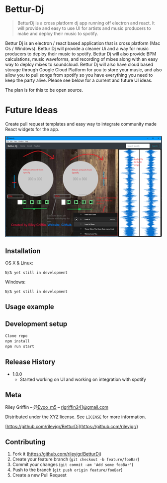 # Bettur-Dj
> BetturDj is a cross platform dj app running off electron and react. It will provide and easy to use UI for artists and music producers to make and deploy their music to spotify. 

Bettur Dj is an electron / react based application that is cross platform (Mac Os / Windows). Bettur Dj will provide a cleaner Ui and a way for music producers to deploy their music to spotify. Bettur Dj will also provide BPM calculations, music waveforms, and recording of mixes along with an easy way to deploy mixes to soundcloud. Bettur Dj will also have cloud based storage through Google Cloud Platform for you to store your music, and also allow you to pull songs from spotify so you have everything you need to keep the party alive. Please see below for a current and future UI ideas.

The plan is for this to be open source.

# Future Ideas

Create pull request templates and easy way to integrate community made React widgets for the app.

![](mvp.png)

## Installation

OS X & Linux:

```
N/A yet still in development
```

Windows:

```
N/A yet still in development
```

## Usage example


## Development setup

```sh
Clone repo
npm install
npm run start
```

## Release History

* 1.0.0
    * Started working on UI and working on integration with spotify

## Meta

Riley Griffin – [@Evoo_m5](https://twitter.com/evoo_m5) – rigriffin241@gmail.com

Distributed under the XYZ license. See ``LICENSE`` for more information.

[https://github.com/rileyjgr/BetturDj](https://github.com/rileyjgr/)

## Contributing

1. Fork it (<https://github.com/rileyjgr/BetturDj>)
2. Create your feature branch (`git checkout -b feature/fooBar`)
3. Commit your changes (`git commit -am 'Add some fooBar'`)
4. Push to the branch (`git push origin feature/fooBar`)
5. Create a new Pull Request

<!-- Markdown link & img dfn's -->
[wiki]: https://github.com/rileyjgr/BetturDj/wiki